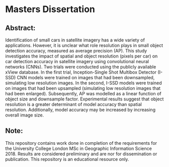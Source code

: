 # Masters Dissertation

## Abstract:
Identification of small cars in satellite imagery has a wide variety of applications. However, it is unclear what role resolution plays in small object detection accuracy, measured as average precision (AP). This study investigates the impact of spatial and object resolution (pixels per car) on car detection accuracy in satellite imagery using convolutional neural networks (CNNs). Two trials were conducted using the publicly available xView database. In the first trial, Inception-Single Shot Multibox Detector (I-SSD) CNN models were trained on images that had been downsampled, simulating low resolution images. In the second, I-SSD models were trained on images that had been upsampled (simulating low resolution images that had been enlarged). Subsequently, AP was modelled as a linear function of object size and downsample factor. Experimental results suggest that object resolution is a greater determinant of model accuracy than spatial resolution. Additionally, model accuracy may be increased by increasing overall image size.

## Note:
This repository contains work done in completion of the requirements for the University College London MSc in Geographic Information Science 2018.  Results are considered preliminary and are nor for dissemination or publication.  This repository is an educational resource only.

